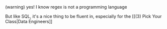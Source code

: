 (warning) yes! I know regex is not a programming language

But like SQL, it's a nice thing to be fluent in, especially for the [[(3) Pick Your Class|Data Engineers]]

